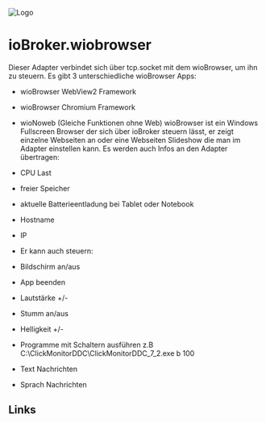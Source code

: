 ![Logo](../admin/wiobrowser.png)
# ioBroker.wiobrowser

Dieser Adapter verbindet sich über tcp.socket mit dem wioBrowser, um ihn zu steuern. Es gibt 3 unterschiedliche wioBrowser Apps:

+ wioBrowser WebView2 Framework
+ wioBrowser Chromium Framework
+ wioNoweb (Gleiche Funktionen ohne Web)
wioBrowser ist ein Windows Fullscreen Browser der sich über ioBroker steuern lässt, er zeigt einzelne Webseiten an oder eine Webseiten Slideshow die man im Adapter einstellen kann. Es werden auch Infos an den Adapter übertragen:

+ CPU Last
+ freier Speicher
+ aktuelle Batterieentladung bei Tablet oder Notebook
+ Hostname
+ IP
+ Er kann auch steuern:

+ Bildschirm an/aus
+ App beenden
+ Lautstärke +/-
+ Stumm an/aus
+ Helligkeit +/-
+ Programme mit Schaltern ausführen z.B C:\ClickMonitorDDC\ClickMonitorDDC_7_2.exe b 100
+ Text Nachrichten
+ Sprach Nachrichten

## Links
